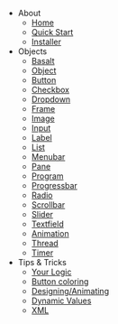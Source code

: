 - About
    - [Home](Home.md)
    - [Quick Start](home/Quick-Start.md)
    - [Installer](home/installer)
- Objects
    - [Basalt](objects/Basalt.md)
    - [Object](objects/Object.md)
    - [Button](objects/Button.md)
    - [Checkbox](objects/Checkbox.md)
    - [Dropdown](objects/Dropdown.md)
    - [Frame](objects/Frame.md)
    - [Image](objects/Image.md)
    - [Input](objects/Input.md)
    - [Label](objects/Label.md)
    - [List](objects/List.md)
    - [Menubar](objects/Menubar.md)
    - [Pane](objects/Pane.md)
    - [Program](objects/Program.md)
    - [Progressbar](objects/Progressbar.md)
    - [Radio](objects/Radio.md)
    - [Scrollbar](objects/Scrollbar.md)
    - [Slider](objects/Slider.md)
    - [Textfield](objects/Textfield.md)
    - [Animation](objects/Animation.md)
    - [Thread](objects/Thread.md)
    - [Timer](objects/Timer.md)
- Tips & Tricks
    - [Your Logic](tips/logic.md)
    - [Button coloring](tips/buttonColoring.md)
    - [Designing/Animating](tips/design.md)
    - [Dynamic Values](tips/dynamicvalues.md)
    - [XML](tips/xml.md)
